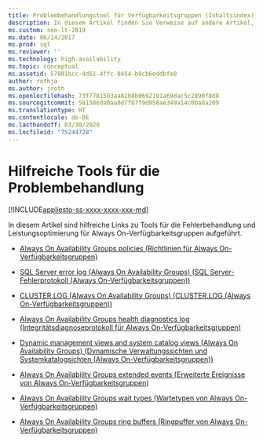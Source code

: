 ```yaml
---
title: Problembehandlungstool für Verfügbarkeitsgruppen (Inhaltsindex)
description: In diesem Artikel finden Sie Verweise auf andere Artikel, in denen Tools erläutert werden, mit denen Probleme im Zusammenhang mit Verfügbarkeitsgruppen überwacht und behoben werden können.
ms.custom: seo-lt-2019
ms.date: 06/14/2017
ms.prod: sql
ms.reviewer: ''
ms.technology: high-availability
ms.topic: conceptual
ms.assetid: 57801bcc-4d51-4ffc-8454-b9cb6eddbfe0
author: rothja
ms.author: jroth
ms.openlocfilehash: 73f7781503aa82b8b0692191a69dac5c2890f8d8
ms.sourcegitcommit: 58158eda0aa0d7f87f9d958ae349a14c0ba8a209
ms.translationtype: HT
ms.contentlocale: de-DE
ms.lasthandoff: 03/30/2020
ms.locfileid: "75244728"
---
```

# <a name="useful-tools-for-troubleshooting"></a>Hilfreiche Tools für die Problembehandlung
[!INCLUDE[appliesto-ss-xxxx-xxxx-xxx-md](../../../includes/appliesto-ss-xxxx-xxxx-xxx-md.md)]
    
 In diesem Artikel sind hilfreiche Links zu Tools für die Fehlerbehandlung und Leistungsoptimierung für Always On-Verfügbarkeitsgruppen aufgeführt.  
  
  - [Always On Availability Groups policies (Richtlinien für Always On-Verfügbarkeitsgruppen)](always-on-policies.md)  
  
  - [SQL Server error log &#40;Always On Availability Groups&#41; (SQL Server-Fehlerprotokoll (Always On-Verfügbarkeitsgruppen))](sql-server-error-log-always-on-availability-groups.md)  
  
  - [CLUSTER.LOG &#40;Always On Availability Groups&#41; (CLUSTER.LOG (Always On-Verfügbarkeitsgruppen))](cluster-log-always-on-availability-groups.md)  
  
  - [Always On Availability Groups health diagnostics log (Integritätsdiagnoseprotokoll für Always On-Verfügbarkeitsgruppen)](always-on-health-diagnostics-log.md)  
  
  - [Dynamic management views and system catalog views &#40;Always On Availability Groups&#41; (Dynamische Verwaltungssichten und Systemkatalogsichten (Always On-Verfügbarkeitsgruppen))](dynamic-management-views-and-system-catalog-views-always-on-availability-groups.md)  
  
  - [Always On Availability Groups extended events (Erweiterte Ereignisse von Always On-Verfügbarkeitsgruppen)](always-on-extended-events.md)  
  
  - [Always On Availability Groups wait types (Wartetypen von Always On-Verfügbarkeitsgruppen)](always-on-wait-types.md)  
  
  - [Always On Availability Groups ring buffers (Ringpuffer von Always On-Verfügbarkeitsgruppen)](always-on-ring-buffers.md)  
  
  
